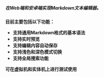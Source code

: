 ##### 在Web端和安卓端实现Markdown文本编辑器。

**目前主要包括以下功能：**

- **支持通用Markdown格式的基本语法**
- **支持实时预览**
- **支持编辑内容自动保存**
- **支持浅色和深色模式切换**
- **支持全局搜索功能**

**可在虚拟机和实体机上进行测试使用**